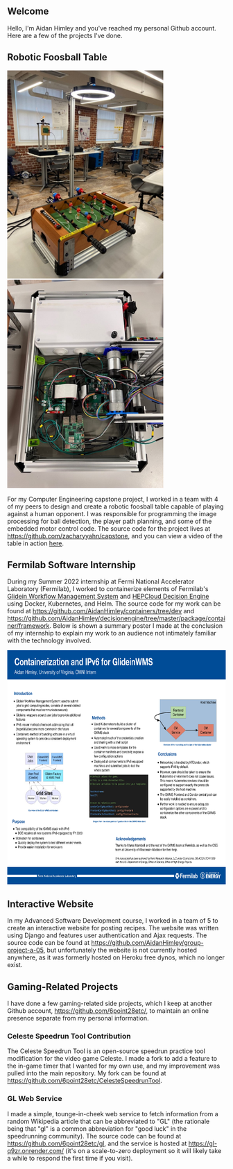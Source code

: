 ## Welcome
Hello, I'm Aidan Himley and you've reached my personal Github account. Here are a few of the projects I've done.

## Robotic Foosball Table
<span><img src="https://github.com/AidanHimley/portfolio/raw/main/media/table.jpg" width="360" height="480"/>
<img src="https://github.com/AidanHimley/portfolio/raw/main/media/abl.jpg" width="360" height="480"/></span>

For my Computer Engineering capstone project, I worked in a team with 4 of my peers to design and create a robotic foosball table capable of playing against a human opponent. I was responsible for programming the image processing for ball detection, the player path planning, and some of the embedded motor control code. The source code for the project lives at https://github.com/zacharyyahn/capstone, and you can view a video of the table in action [here](https://github.com/AidanHimley/portfolio/blob/main/media/20221211_220811.mp4?raw=true).

## Fermilab Software Internship
During my Summer 2022 internship at Fermi National Accelerator Laboratory (Fermilab), I worked to containerize elements of Fermilab's [Glidein Workflow Management System](https://glideinwms.fnal.gov/doc.prd/index.html) and [HEPCloud Decision Engine](https://hepcloud.github.io/decisionengine/) using Docker, Kubernetes, and Helm. The source code for my work can be found at https://github.com/AidanHimley/containers/tree/dev and https://github.com/AidanHimley/decisionengine/tree/master/package/container/framework. Below is shown a summary poster I made at the conclusion of my internship to explain my work to an audience not intimately familiar with the technology involved.

<a href="https://github.com/AidanHimley/portfolio/raw/main/media/ahimley_Poster.pdf" target="_blank">
<img src="https://github.com/AidanHimley/portfolio/raw/main/media/ahimley_Poster.png" width="720" height="540"/></a>

## Interactive Website
In my Advanced Software Development course, I worked in a team of 5 to create an interactive website for posting recipes. The website was written using Django and features user authentication and Ajax requests. The source code can be found at https://github.com/AidanHimley/group-project-a-05, but unfortunately the website is not currently hosted anywhere, as it was formerly hosted on Heroku free dynos, which no longer exist.

## Gaming-Related Projects
I have done a few gaming-related side projects, which I keep at another Github account, https://github.com/6point28etc/, to maintain an online presence separate from my personal information.

### Celeste Speedrun Tool Contribution
The Celeste Speedrun Tool is an open-source speedrun practice tool modification for the video game Celeste. I made a fork to add a feature to the in-game timer that I wanted for my own use, and my improvement was pulled into the main repository. My fork can be found at https://github.com/6point28etc/CelesteSpeedrunTool.

### GL Web Service
I made a simple, tounge-in-cheek web service to fetch information from a random Wikipedia article that can be abbreviated to "GL" (the rationale being that "gl" is a common abbreviation for "good luck" in the speedrunning community). The source code can be found at https://github.com/6point28etc/gl, and the service is hosted at https://gl-q9zr.onrender.com/ (it's on a scale-to-zero deployment so it will likely take a while to respond the first time if you visit).
